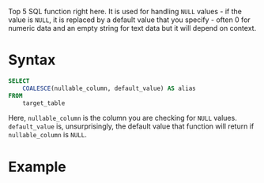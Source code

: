 Top 5 SQL function right here. It is used for handling `NULL` values - if the value is `NULL`, it is replaced by a default value that you specify - often 0 for numeric data and an empty string for text data but it will depend on context.

# Syntax
```sql
SELECT
	COALESCE(nullable_column, default_value) AS alias
FROM
	target_table
```
Here, `nullable_column` is the column you are checking for `NULL` values. `default_value` is, unsurprisingly, the default value that function will return if `nullable_column` is `NULL`.

# Example

